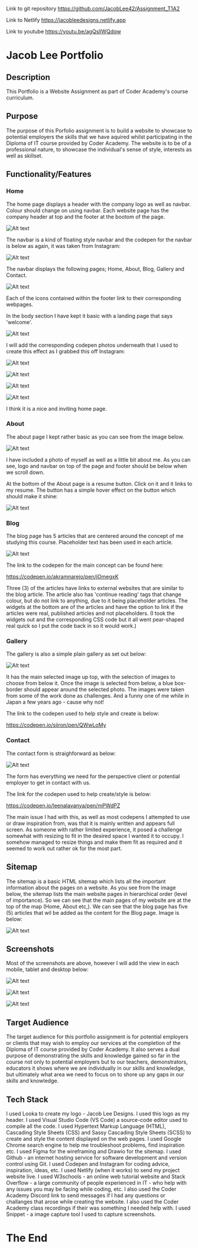 
Link to git repository
https://github.com/JacobLee42/Assignment_T1A2

Link to Netlify
https://jacobleedesigns.netlify.app

Link to youtube
https://youtu.be/agQsllWQdqw

# Jacob Lee Portfolio

## Description

This Portfolio is a Website Assignment as part of Coder Academy's course curriculum. 

## Purpose

The purpose of this Porfolio assignment is to build a website to showcase to potential employers the skills that we have aquired whilst participating in the Diploma of IT course provided by Coder Academy. The website is to be of a professional nature, to showcase the individual's sense of style, interests as well as skillset. 

## Functionality/Features

### Home

The home page displays a header with the company logo as well as navbar. Colour should change on using navbar. Each website page has the company header at top and the footer at the bootom of the page. 

![Alt text](docs/headerandnav.JPG)

The navbar is a kind of floating style navbar and the codepen for the navbar is below as again, it was taken from Instagram:

![Alt text](docs/codepen%20nav.jpg)

The navbar displays the following pages; Home, About, Blog, Gallery and Contact.

![Alt text](docs/footer.JPG)

Each of the icons contained within the footer link to their corresponding webpages.

In the body section I have kept it basic with a landing page that says 'welcome'.

![Alt text](docs/homewelcome.JPG)

I will add the corresponding codepen photos underneath that I used to create this effect as I grabbed this off Instagram:

![Alt text](docs/codepen%20welcome3.jpg)

![Alt text](docs/codepen%20welcome2.jpg)

![Alt text](docs/codepen%20welcome4.jpg)

![Alt text](docs/codepen%20welcome1.jpg)

I think it is a nice and inviting home page.

### About

The about page I kept rather basic as you can see from the image below. 

![Alt text](docs/M%20about.JPG)

I have included a photo of myself as well as a little bit about me. As you can see, logo and navbar on top of the page and footer should be below when we scroll down. 

At the bottom of the About page is a resume button. Click on it and it links to my resume. The button has a simple hover effect on the button which should make it shine:

![Alt text](docs/codenpen%20resumehover.jpg)

### Blog

The blog page has 5 articles that are centered around the concept of me studying this course. Placeholder text has been used in each article.

![Alt text](docs/T%20blog.JPG)

The link to the codepen for the main concept can be found here:

https://codepen.io/akramnarejo/pen/jOmegxK

Three (3) of the articles have links to external websites that are similar to the blog article. The article also has 'continue reading' tags that change colour, but do not link to anything, due to it being placeholder articles. The widgets at the bottom are of the articles and have the option to link if the articles were real, published articles and not placeholders. (I took the widgets out and the corresponding CSS code but it all went pear-shaped real quick so I put the code back in so it would work.)

### Gallery

The gallery is also a simple plain gallery as set out below:

![Alt text](docs/M%20gallery.JPG)

It has the main selected image up top, with the selection of images to choose from below it. Once the image is selected from below, a blue box-border should appear around the selected photo. The images were taken from some of the work done as challenges.
And a funny one of me while in Japan a few years ago - cause why not!

The link to the codepen used to help style and create is below:

https://codepen.io/siiron/pen/QWwLoMy

### Contact

The contact form is straighforward as below:

![Alt text](docs/M%20contact.JPG)

The form has everything we need for the perspective client or potential employer to get in contact with us.

The link for the codepen used to help create/style is below:

https://codepen.io/leenalavanya/pen/mPWdPZ

The main issue I had with this, as well as most codepens I attempted to use or draw inspiration from, was that it is mainly written and appears full screen. As someone with rather limited experience, it posed a challenge somewhat with resizing to fit in the desired space I wanted it to occupy.  I somehow managed to resize things and make them fit as required and it seemed to work out rather ok for the most part.


## Sitemap

The sitemap is a basic HTML sitemap which lists all the important information about the pages on a website. As you see from the image below, the sitemap lists the main website pages in hierarchical order (level of importance). So we can see that the main pages of my website are at the top of the map (Home, About etc,). We can see that the blog page has five (5) articles that wil be added as the content for the Blog page. Image is below:

![Alt text](Sitemap.JPG)


## Screenshots

Most of the screenshots are above, however I will add the view in each mobile, tablet and desktop below:

![Alt text](docs/M%20home.JPG)

![Alt text](docs/L%20home.JPG)

![Alt text](docs/T%20home.JPG)


## Target Audience

The target audience for this portfolio assignment is for potential employers or clients that may wish to employ our services at the completion of the Diploma of IT course provided by Coder Academy. It also serves a dual purpose of demonstrating the skills and knowledge gained so far in the course not only to potential employers but to our teachers, demonstrators, educators it shows where we are individually in our skills and knowledge, but ultimately what area we need to focus on to shore up any gaps in our skills and knowledge.

## Tech Stack

I used Looka to create my logo - Jacob Lee Designs. I used this logo as my header. I used Visual Studio Code (VS Code) a source-code editor used to compile all the code. I used Hypertext Markup Language (HTML), Cascading Style Sheets (CSS) and Sassy Cascading Style Sheets (SCSS) to create and style the content displayed on the web pages. I used Google Chrome search engine to help me troubleshoot problems, find inspiration etc. I used Figma for the wireframing and Drawio for the sitemap. I used Github - an internet hosting service for software development and version control using Git. I used Codepen and Instagram for coding advice, inspiration, ideas, etc. I used Netlify (when it works) to send my project website live. I used W3schools - an online web tutorial website and Stack Overflow - a large community of people experienced in IT - who help with any issues you may be facing while coding, etc. I also used the Coder Academy Discord link to send messages if I had any questions or challanges that arose while creating the website. I also used the Coder Academy class recordings if their was something I needed help with. I used Snippet - a image capture tool I used to capture screenshots. 

# The End 